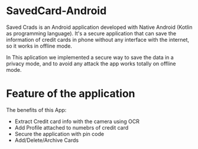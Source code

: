 # SavedCard-Android

Saved Crads is an Android application developed with Native Android (Kotlin as programming language). It's a secure application that can save the information of credit cards in phone without any interface with the internet, so it works in offline mode.

In This aplication we implemented a secure way to save the data in a privacy mode, and to avoid any attack the app works totally on offline mode.

# Feature of the application

The benefits of this App: 

* Extract Credit card info with the camera using OCR
* Add Profile attached to numebrs of credit card
* Secure the application with pin code
* Add/Delete/Archive Cards
